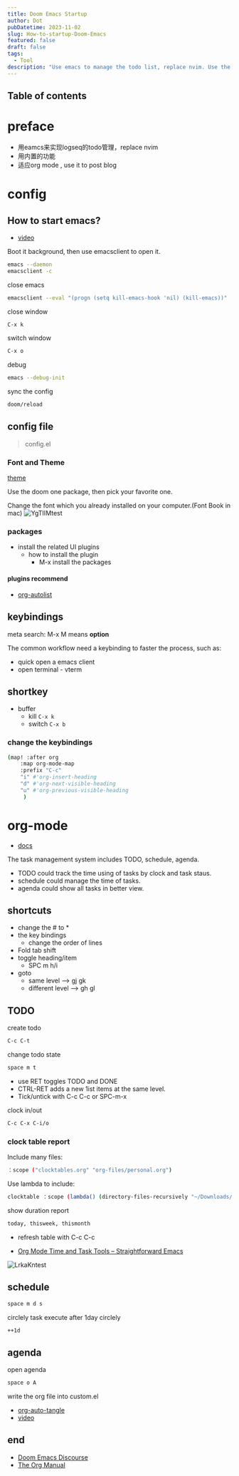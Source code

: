 ```yaml
---
title: Doom Emacs Startup
author: Dot
pubDatetime: 2023-11-02
slug: How-to-startup-Doom-Emacs
featured: false
draft: false
tags:
  - Tool
description: "Use emacs to manage the todo list, replace nvim. Use the org mode to post blog."
---
```


## Table of contents

# preface

- 用eamcs来实现logseq的todo管理，replace nvim
- 用内置的功能
- 适应org mode , use it to post blog

# config

## How to start emacs?

- [video](https://www.youtube.com/watch?v=s0ed8Da3mjE)

Boot it background, then use emacsclient to open it.

```bash
emacs --daemon
emacsclient -c
```

close emacs

```bash
emacsclient --eval "(progn (setq kill-emacs-hook 'nil) (kill-emacs))"
```

close window

```bash
C-x k
```

switch window

```bash
C-x o
```

debug

```bash
emacs --debug-init
```

sync the config

```bash
doom/reload
```

## config file

> config.el

### Font and Theme

[theme](https://github.com/doomemacs/themes/tree/screenshots)

Use the doom one package, then pick your favorite one.

Change the font which you already installed on your computer.(Font Book in mac)
![YgTIIMtest](https://cdn.jsdelivr.net/gh/h3x311/upic@main/LC3/2023/YgTIIMtest.jpg)

### packages

- install the related UI plugins
  - how to install the plugin
    - M-x install the packages

#### plugins recommend

- [org-autolist](https://github.com/calvinwyoung/org-autolist)

## keybindings

meta search:
M-x M means **option**

The common workflow need a keybinding to faster the process, such as:

- quick open a emacs client
- open terminal - vterm

## shortkey

- buffer
  - kill `C-x k`
  - switch `C-x b`

### change the keybindings

```bash
(map! :after org
    :map org-mode-map
    :prefix "C-c"
    "i" #'org-insert-heading
    "d" #'org-next-visible-heading
    "u" #'org-previous-visible-heading
     )
```

# org-mode

- [docs](http://doc.norang.ca/org-mode.html)

The task management system includes TODO, schedule, agenda.

- TODO could track the time using of tasks by clock and task staus.
- schedule could manage the time of tasks.
- agenda could show all tasks in better view.

## shortcuts

- change the # to \*
- the key bindings
  - change the order of lines
- Fold tab shift
- toggle heading/item
  - SPC m h/i
- goto
  - same level --> gj gk
  - different level --> gh gl

## TODO

create todo

```bash
C-c C-t
```

change todo state

```bash
space m t
```

- use RET toggles TODO and DONE
- CTRL-RET adds a new 1ist items at the same level.
- Tick/untick with C-c C-c or SPC-m-x

clock in/out

```bash
C-c C-x C-i/o
```

### clock table report

Include many files:

```bash
：scope ("clocktables.org" "org-files/personal.org")
```

Use lambda to include:

```bash
clocktable ：scope (lambda() (directory-files-recursively "~/Downloads/" ".org"))
```

show duration report

```bash
today, thisweek, thismonth
```

- refresh table with C-c C-c

- [Org Mode Time and Task Tools – Straightforward Emacs](https://www.youtube.com/watch?v=zqAYHWv36X0&list=PLSxeivFT4JIrx6rwQB8VpSs3YeyTFuSwk&index=5)

![LrkaKntest](https://cdn.jsdelivr.net/gh/h3x311/upic@main/LC3/2023/LrkaKntest.jpg)

## schedule

```bash
space m d s
```

circlely task
execute after 1day circlely

```bash
++1d
```

## agenda

open agenda

```bash
space o A
```

write the org file into custom.el

- [org-auto-tangle](https://github.com/yilkalargaw/org-auto-tangle)
- [video](https://www.youtube.com/watch?v=D3FzMPZm7vY)

## end

- [Doom Emacs Discourse](https://discourse.doomemacs.org/)
- [The Org Manual](https://orgmode.org/manual/index.html)
